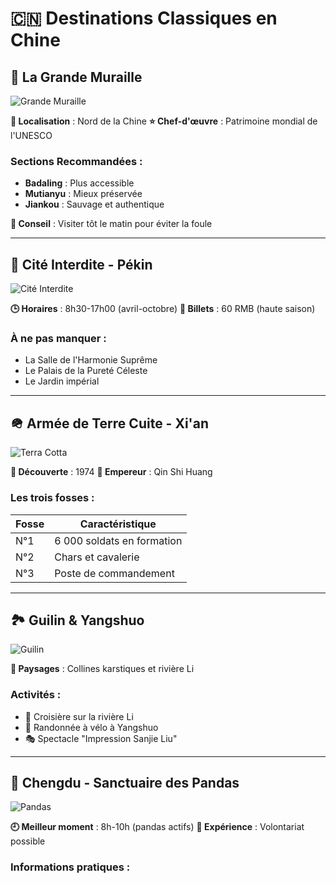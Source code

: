 # 🇨🇳 Destinations Classiques en Chine

## 🏯 La Grande Muraille

![Grande Muraille](https://example.com/great-wall.jpg)

**📍 Localisation** : Nord de la Chine
**⭐ Chef-d'œuvre** : Patrimoine mondial de l'UNESCO

### Sections Recommandées :
- **Badaling** : Plus accessible
- **Mutianyu** : Mieux préservée
- **Jiankou** : Sauvage et authentique

**📌 Conseil** : Visiter tôt le matin pour éviter la foule

---

## 🏮 Cité Interdite - Pékin

![Cité Interdite](https://example.com/forbidden-city.jpg)

**🕒 Horaires** : 8h30-17h00 (avril-octobre)
**🎫 Billets** : 60 RMB (haute saison)

### À ne pas manquer :
- La Salle de l'Harmonie Suprême
- Le Palais de la Pureté Céleste
- Le Jardin impérial

---

## 🪖 Armée de Terre Cuite - Xi'an

![Terra Cotta](https://example.com/terracotta.jpg)

**📅 Découverte** : 1974
**👑 Empereur** : Qin Shi Huang

### Les trois fosses :
| Fosse | Caractéristique |
|-------|-----------------|
| N°1 | 6 000 soldats en formation |
| N°2 | Chars et cavalerie |
| N°3 | Poste de commandement |

---

## 🏞️ Guilin & Yangshuo

![Guilin](https://example.com/guilin.jpg)

**🎨 Paysages** : Collines karstiques et rivière Li

### Activités :
- 🚣 Croisière sur la rivière Li
- 🚴 Randonnée à vélo à Yangshuo
- 🎭 Spectacle "Impression Sanjie Liu"

---

## 🐼 Chengdu - Sanctuaire des Pandas

![Pandas](https://example.com/pandas.jpg)

**🕘 Meilleur moment** : 8h-10h (pandas actifs)
**🎯 Expérience** : Volontariat possible

### Informations pratiques :
